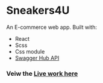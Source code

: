 # Sneakers4U

An E-commerce web app.
Built with:
- React
- Scss
- Css module
- [Swagger Hub API](https://app.swaggerhub.com/apis-docs/tg4solutions/the-sneaker-database/1.0.0#)

### Veiw the [Live work here](https://sneakers4u.netlify.app/)

